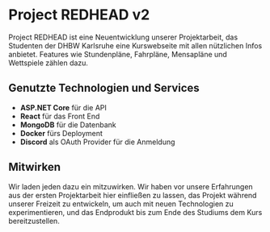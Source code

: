 # Project REDHEAD v2

Project REDHEAD ist eine Neuentwicklung unserer Projektarbeit, das Studenten der DHBW Karlsruhe eine Kurswebseite mit allen nützlichen Infos anbietet. Features wie Stundenpläne, Fahrpläne, Mensapläne und Wettspiele zählen dazu.

## Genutzte Technologien und Services
- **ASP.NET Core** für die API
- **React** für das Front End
- **MongoDB** für die Datenbank
- **Docker** fürs Deployment
- **Discord** als OAuth Provider für die Anmeldung

## Mitwirken
Wir laden jeden dazu ein mitzuwirken. Wir haben vor unsere Erfahrungen aus der ersten Projektarbeit hier einfließen zu lassen, das Projekt während unserer Freizeit zu entwickeln, um auch mit neuen Technologien zu experimentieren, und das Endprodukt bis zum Ende des Studiums dem Kurs bereitzustellen.
